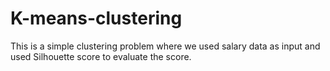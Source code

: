 # K-means-clustering 

 This is a simple clustering problem where we used salary data as input and used Silhouette score to evaluate the score.
